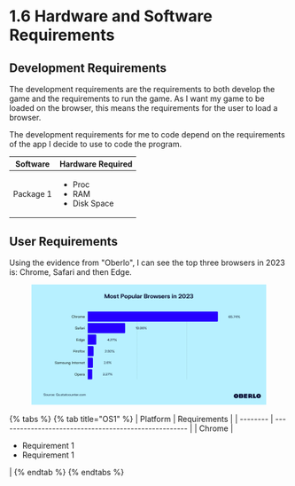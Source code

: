# 1.6 Hardware and Software Requirements

## Development Requirements

The development requirements are the requirements to both develop the game and the requirements to run the game. As I want my game to be loaded on the browser, this means the requirements for the user to load a browser.

The development requirements for me to code depend on the requirements of the app I decide to use to code the program.&#x20;

| Software  | Hardware Required                                     |
| --------- | ----------------------------------------------------- |
| Package 1 | <ul><li>Proc</li><li>RAM</li><li>Disk Space</li></ul> |

## User Requirements

Using the evidence from "Oberlo", I can see the top three browsers in 2023 is: Chrome, Safari and then Edge.&#x20;

<figure><img src="../.gitbook/assets/image (1).png" alt=""><figcaption></figcaption></figure>

{% tabs %}
{% tab title="OS1" %}
| Platform | Requirements                                          |
| -------- | ----------------------------------------------------- |
| Chrome   | <ul><li>Requirement 1</li><li>Requirement 1</li></ul> |
{% endtab %}
{% endtabs %}
